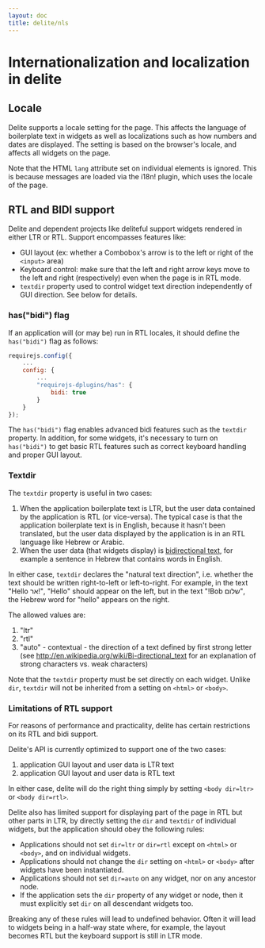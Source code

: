 ```yaml
---
layout: doc
title: delite/nls
---
```


# Internationalization and localization in delite

## Locale

Delite supports a locale setting for the page.
This affects the language of boilerplate text in widgets as well as localizations
such as how numbers and dates are displayed.
The setting is based on the browser's locale, and affects all widgets on the page.

Note that the HTML `lang` attribute set on individual elements is ignored.
This is because messages are loaded via the i18n! plugin, which uses the locale of the page.

## RTL and BIDI support

Delite and dependent projects like deliteful support widgets rendered in either LTR or RTL.
Support encompasses features like:

* GUI layout (ex: whether a Combobox's arrow is to the left or right of the `<input>` area)
* Keyboard control: make sure that the left and right arrow keys move to the left and right (respectively) even when
the page is in RTL mode.
* `textdir` property used to control widget text direction independently of GUI direction.  See below for details.

### has("bidi") flag

If an application will (or may be) run in RTL locales, it should define the `has("bidi")` flag as follows:

```js
requirejs.config({
	...
	config: {
		...
		"requirejs-dplugins/has": {
			bidi: true
		}
	}
});
```

The `has("bidi")` flag enables advanced bidi features such as the `textdir` property.
In addition, for some widgets, it's necessary to turn on `has("bidi")` to get basic RTL features
such as correct keyboard handling and proper GUI layout.


### Textdir

The `textdir` property is useful in two cases:

1. When the application boilerplate text is LTR, but the user data contained by the application
is RTL (or vice-versa).  The typical case is that the application boilerplate text is in English, because it
hasn't been translated, but the user data displayed by the application is in an RTL language like Hebrew or Arabic.
2. When the user data (that widgets display) is [bidirectional text](http://en.wikipedia.org/wiki/Bi-directional_text),
for example a sentence in Hebrew that contains words in English.

In either case, `textdir` declares the "natural text direction", i.e. whether the text should be written
right-to-left or left-to-right.  For example, in the text "Hello אר!", "Hello" should appear on the left, but in
the text "!Bob שלום", the Hebrew word for "hello" appears on the right.

The allowed values are:

1. "ltr"
2. "rtl"
3. "auto" - contextual - the direction of a text defined by first strong letter (see
http://en.wikipedia.org/wiki/Bi-directional_text for an explanation of strong characters vs. weak characters)

Note that the `textdir` property must be set directly on each widget.
Unlike `dir`, `textdir` will not be inherited from a setting on `<html>` or `<body>`.

### Limitations of RTL support

For reasons of performance and practicality, delite has certain restrictions on its RTL and bidi support.

Delite's API is currently optimized to support one of the two cases:

1. application GUI layout and user data is LTR text
2. application GUI layout and user data is RTL text

In either case, delite will do the right thing simply by setting `<body dir=ltr>` or `<body dir=rtl>`.

Delite also has limited support for displaying part of the page in RTL but other parts in LTR,
by directly setting the `dir` and `textdir` of individual widgets, but the application should obey the following rules:

* Applications should not set `dir=ltr` or `dir=rtl` except on `<html>` or `<body>`, and on individual widgets.
* Applications should not change the `dir` setting on `<html>` or `<body>` after widgets have been instantiated.
* Applications should not set `dir=auto` on any widget, nor on any ancestor node.
* If the application sets the `dir` property of any widget or node, then it must explicitly set `dir` on all descendant
widgets too.

Breaking any of these rules will lead to undefined behavior.  Often it will lead to widgets being in a half-way
state where, for example, the layout becomes RTL but the keyboard support is still in LTR mode.
